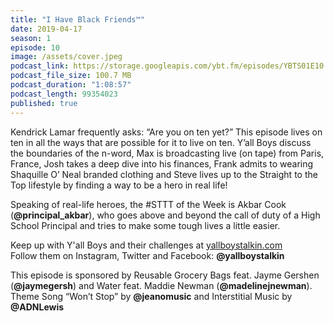 ```yaml
---
title: "I Have Black Friends™"
date: 2019-04-17
season: 1
episode: 10
image: /assets/cover.jpeg
podcast_link: https://storage.googleapis.com/ybt.fm/episodes/YBTS01E10.mp3
podcast_file_size: 100.7 MB
podcast_duration: "1:08:57"
podcast_length: 99354023
published: true
---
```


Kendrick Lamar frequently asks: “Are you on ten yet?” This episode lives on ten in all the ways that are possible for it to live on ten. Y’all Boys discuss the boundaries of the n-word, Max is broadcasting live (on tape) from Paris, France, Josh takes a deep dive into his finances, Frank admits to wearing Shaquille O’ Neal branded clothing and Steve lives up to the Straight to the Top lifestyle by finding a way to be a hero in real life! 

Speaking of real-life heroes, the #STTT of the Week is Akbar Cook (**@principal_akbar**), who goes above and beyond the call of duty of a High School Principal and tries to make some tough lives a little easier.

Keep up with Y'all Boys and their challenges at [yallboystalkin.com](https://yallboystalkin.com)
<br>Follow them on Instagram, Twitter and Facebook: **@yallboystalkin**

This episode is sponsored by Reusable Grocery Bags feat. Jayme Gershen (**@jaymegersh**) and Water feat. Maddie Newman (**@madelinejnewman**).
<br>Theme Song “Won’t Stop” by **@jeanomusic** and Interstitial Music by **@ADNLewis** 